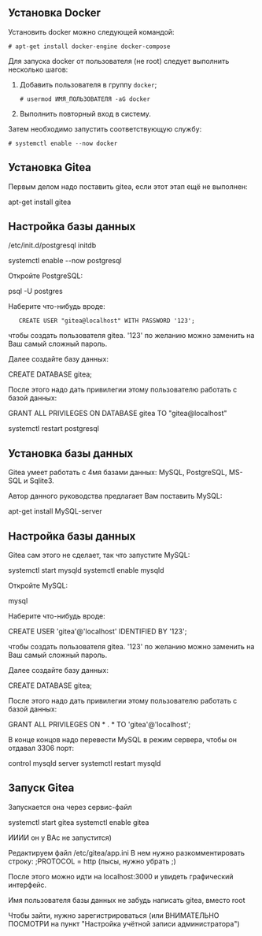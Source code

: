 

## Установка Docker

Установить docker можно следующей командой:

`# apt-get install docker-engine docker-compose` 

Для запуска docker от пользователя (не root) следует выполнить несколько шагов:

1. Добавить пользователя в группу `docker`;
    
    `# usermod ИМЯ_ПОЛЬЗОВАТЕЛЯ -aG docker`
    
2. Выполнить повторный вход в систему.

Затем необходимо запустить соответствующую службу:

`# systemctl enable --now docker`


## Установка Gitea

Первым делом надо поставить gitea, если этот этап ещё не выполнен:

apt-get install gitea


## Настройка базы данных

/etc/init.d/postgresql initdb

systemctl enable --now postgresql

Откройте PostgreSQL:

psql -U postgres

Наберите что-нибудь вроде:

```
   CREATE USER "gitea@localhost" WITH PASSWORD '123';
```

чтобы создать пользователя gitea. '123' по желанию можно заменить на Ваш самый сложный пароль.

Далее создайте базу данных:

CREATE DATABASE gitea;

После этого надо дать привилегии этому пользователю работать с базой данных:

GRANT ALL PRIVILEGES ON DATABASE gitea TO "gitea@localhost"

systemctl restart postgresql
## Установка базы данных

Gitea умеет работать с 4мя базами данных: MySQL, PostgreSQL, MS-SQL и Sqlite3.

Автор данного руководства предлагает Вам поставить MySQL:

apt-get install MySQL-server

## Настройка базы данных

Gitea сам этого не сделает, так что запустите MySQL:

systemctl start mysqld
systemctl enable mysqld

Откройте MySQL:

mysql

Наберите что-нибудь вроде:

CREATE USER 'gitea'@'localhost' IDENTIFIED BY '123';

чтобы создать пользователя gitea. '123' по желанию можно заменить на Ваш самый сложный пароль.

Далее создайте базу данных:

CREATE DATABASE gitea;

После этого надо дать привилегии этому пользователю работать с базой данных:

GRANT ALL PRIVILEGES ON * . * TO 'gitea'@'localhost';

В конце концов надо перевести MySQL в режим сервера, чтобы он отдавал 3306 порт:

control mysqld server
systemctl restart mysqld

## Запуск Gitea

Запускается она через сервис-файл

systemctl start gitea
systemctl enable gitea

ИИИИ он у ВАс не запустится)

Редактируем файл /etc/gitea/app.ini
В нем нужно разкомментировать строку: 
;PROTOCOL = http 
(пысы, нужно убрать \;)

После этого можно идти на localhost:3000 и увидеть графический интерфейс.

Имя пользователя базы данных не забудь написать gitea, вместо root

Чтобы зайти, нужно зарегистрироваться (или ВНИМАТЕЛЬНО ПОСМОТРИ на пункт "Настройка учётной записи администратора")